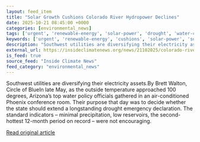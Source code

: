 ```yaml
---
layout: feed_item
title: "Solar Growth Cushions Colorado River Hydropower Declines"
date: 2025-10-21 08:45:00 +0000
categories: [environmental_news]
tags: ['urgent', 'renewable-energy', 'solar-power', 'drought', 'water-crisis']
keywords: ['urgent', 'renewable-energy', 'cushions', 'solar-power', 'solar', 'drought', 'water-crisis', 'growth']
description: "Southwest utilities are diversifying their electricity assets"
external_url: https://insideclimatenews.org/news/21102025/colorado-river-hydropower-declines-solar-grows/
is_feed: true
source_feed: "Inside Climate News"
feed_category: "environmental_news"
---
```


Southwest utilities are diversifying their electricity assets.By Brett Walton, Circle of BlueIn late May, as the outside temperature approached 100 degrees, Arizona’s top water policy officials gathered in an air-conditioned Phoenix conference room. Their purpose that day was to decide whether the state should extend a longstanding drought emergency declaration. The standard indicators – minimal precipitation, low reservoirs, the second-hottest 12-month period on record – were not encouraging.

[Read original article](https://insideclimatenews.org/news/21102025/colorado-river-hydropower-declines-solar-grows/)
